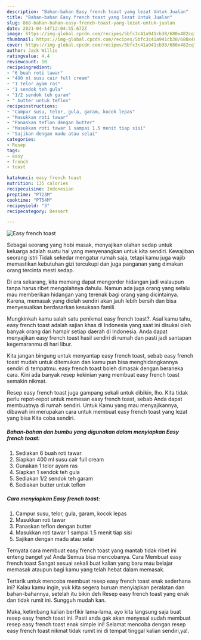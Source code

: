 ```yaml
---
description: "Bahan-bahan Easy french toast yang lezat Untuk Jualan"
title: "Bahan-bahan Easy french toast yang lezat Untuk Jualan"
slug: 868-bahan-bahan-easy-french-toast-yang-lezat-untuk-jualan
date: 2021-04-14T12:04:55.672Z
image: https://img-global.cpcdn.com/recipes/5bfc3c41a941cb38/680x482cq70/easy-french-toast-foto-resep-utama.jpg
thumbnail: https://img-global.cpcdn.com/recipes/5bfc3c41a941cb38/680x482cq70/easy-french-toast-foto-resep-utama.jpg
cover: https://img-global.cpcdn.com/recipes/5bfc3c41a941cb38/680x482cq70/easy-french-toast-foto-resep-utama.jpg
author: Jack Willis
ratingvalue: 4.4
reviewcount: 10
recipeingredient:
- "6 buah roti tawar"
- "400 ml susu cair full cream"
- "1 telor ayam ras"
- "1 sendok teh gula"
- "1/2 sendok teh garam"
- " butter untuk teflon"
recipeinstructions:
- "Campur susu, telor, gula, garam, kocok lepas"
- "Masukkan roti tawar"
- "Panaskan teflon dengan butter"
- "Masukkan roti tawar 1 sampai 1.5 menit tiap sisi"
- "Sajikan dengan madu atau selai"
categories:
- Resep
tags:
- easy
- french
- toast

katakunci: easy french toast 
nutrition: 135 calories
recipecuisine: Indonesian
preptime: "PT23M"
cooktime: "PT54M"
recipeyield: "3"
recipecategory: Dessert

---
```



![Easy french toast](https://img-global.cpcdn.com/recipes/5bfc3c41a941cb38/680x482cq70/easy-french-toast-foto-resep-utama.jpg)

Sebagai seorang yang hobi masak, menyajikan olahan sedap untuk keluarga adalah suatu hal yang menyenangkan untuk kita sendiri. Kewajiban seorang istri Tidak sekedar mengatur rumah saja, tetapi kamu juga wajib memastikan kebutuhan gizi tercukupi dan juga panganan yang dimakan orang tercinta mesti sedap.

Di era  sekarang, kita memang dapat mengorder hidangan jadi walaupun tanpa harus ribet mengolahnya dahulu. Namun ada juga orang yang selalu mau memberikan hidangan yang terenak bagi orang yang dicintainya. Karena, memasak yang diolah sendiri akan jauh lebih bersih dan bisa menyesuaikan berdasarkan kesukaan famili. 



Mungkinkah kamu salah satu penikmat easy french toast?. Asal kamu tahu, easy french toast adalah sajian khas di Indonesia yang saat ini disukai oleh banyak orang dari hampir setiap daerah di Indonesia. Anda dapat menyajikan easy french toast hasil sendiri di rumah dan pasti jadi santapan kegemaranmu di hari libur.

Kita jangan bingung untuk menyantap easy french toast, sebab easy french toast mudah untuk ditemukan dan kamu pun bisa menghidangkannya sendiri di tempatmu. easy french toast boleh dimasak dengan beraneka cara. Kini ada banyak resep kekinian yang membuat easy french toast semakin nikmat.

Resep easy french toast juga gampang sekali untuk dibikin, lho. Kita tidak perlu repot-repot untuk memesan easy french toast, sebab Anda dapat membuatnya di rumah sendiri. Untuk Kamu yang mau menyajikannya, dibawah ini merupakan cara untuk membuat easy french toast yang lezat yang bisa Kita coba sendiri.

<!--inarticleads1-->

##### Bahan-bahan dan bumbu yang digunakan dalam menyiapkan Easy french toast:

1. Sediakan 6 buah roti tawar
1. Siapkan 400 ml susu cair full cream
1. Gunakan 1 telor ayam ras
1. Siapkan 1 sendok teh gula
1. Sediakan 1/2 sendok teh garam
1. Sediakan  butter untuk teflon




<!--inarticleads2-->

##### Cara menyiapkan Easy french toast:

1. Campur susu, telor, gula, garam, kocok lepas
1. Masukkan roti tawar
1. Panaskan teflon dengan butter
1. Masukkan roti tawar 1 sampai 1.5 menit tiap sisi
1. Sajikan dengan madu atau selai




Ternyata cara membuat easy french toast yang mantab tidak ribet ini enteng banget ya! Anda Semua bisa mencobanya. Cara Membuat easy french toast Sangat sesuai sekali buat kalian yang baru mau belajar memasak ataupun bagi kamu yang telah hebat dalam memasak.

Tertarik untuk mencoba membuat resep easy french toast enak sederhana ini? Kalau kamu ingin, yuk kita segera buruan menyiapkan peralatan dan bahan-bahannya, setelah itu bikin deh Resep easy french toast yang enak dan tidak rumit ini. Sungguh mudah kan. 

Maka, ketimbang kalian berfikir lama-lama, ayo kita langsung saja buat resep easy french toast ini. Pasti anda gak akan menyesal sudah membuat resep easy french toast enak simple ini! Selamat mencoba dengan resep easy french toast nikmat tidak rumit ini di tempat tinggal kalian sendiri,ya!.

